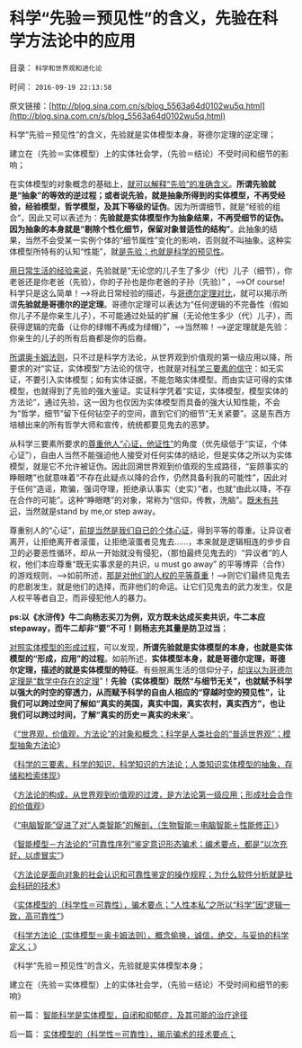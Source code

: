 # 科学“先验＝预见性”的含义，先验在科学方法论中的应用

目录： `科学和世界观和进化论` 

时间： `2016-09-19 22:13:58` 

原文链接：[http://blog.sina.com.cn/s/blog_5563a64d0102wu5q.html](http://blog.sina.com.cn/s/blog_5563a64d0102wu5q.html)

科学“先验＝预见性”的含义，先验就是实体模型本身，哥德尔定理的逆定理；

建立在（先验＝实体模型）上的实体社会学，（先验＝结论）不受时间和细节的影响；

在实体模型的对象概念的基础上，[就可以解释“先验”的准确含义](../../../2013/12/28/不能识别敌人者，不可能自律；.md)。**所谓先验就是“抽象”的等效的逆过程；或者说先验，就是抽象所得到的实体模型，不再受经验，经验模型，哲学模型，及其下等级的证伪**。因为所谓细节，就是“经验的组合”，因此又可以表述为：**先验就是实体模型作为抽象结果，不再受细节的证伪。因为抽象的本身就是“剔除个性化细节，保留对象普适性的结构”**。此抽象的结果，当然不会受某一实例个体的“细节属性”变化的影响，否则就不叫抽象。这种实体模型所特有的认知“性能”，就[是先验；也就是科学的预见性](../../../2013/11/10/理解先验的概念，才能理解科学的世界观和沟通的方法论；.md)。

[用日常生活的经验来说](../../../2013/12/22/所有人都是“先验而后验”的智力模式,先验不是真理的代名词.md)，先验就是“无论您的儿子生了多少（代）儿子（细节），你老爸还是你老爸（先验），你的子孙也是你老爸的子孙（先验）”
，——>Of course! 科学只是这么简单！——>将此日常经验的描述，与[哥德尔定理对比](../../../2009/6/9/正确处理宗教及唯心信仰和科学实证性的关系.md)，就可以揭示所谓**先验就是哥德尔的逆定理**。哥德尔定理可以表达为“任何逻辑的不完备性（假如你儿子不是你亲生儿子），不可能通过处延的扩展（无论他生多少（代）儿子），而获得逻辑的完备（让你的绿帽不再成为绿帽）”，——>当然嘛！——>逆定理就是先验：你亲生的儿子的所有后裔都是你的后裔。

[所谓奥卡姆法则](../../../2010/1/5/存实除虚的奥卡姆剃刀法则.md)，只不过是科学方法论，从世界观到价值观的第一级应用以降，所要求的对“实证，实体模型”方法论的信守，也就是对[科学三要素的信守](../../../2009/12/22/什么是科学？科学实证性和理论和哲学.md)：如无实证，不要引入实体模型；如有实体证据，不能忽略实体模型。而由实证可得的实体模型，也就得到了先验的强大鉴证。实证科学凭着“实证，实体模型，模型实体的方法论”，通过先验，这一因为也仅因为实体模型而具备的强大认知性能，不会为“哲学，细节”留下任何钻空子的空间，直到它们的细节“无关紧要”。这是东西方培植出来的所有哲学大师和宣传，统统都要见鬼去的恶梦。

从科学三要素所要求的[尊重他人“心证，他证性”](../../../2009/5/26/实证采样量和实证关系，“真相”和证据.md)的角度（优先级低于“实证，个体心证”），自由人当然不能强迫他人接受对任何实体的结论，但是实体之所以为实体模型，就是它不允许被证伪。因此回溯世界观到价值观的生成路径，“妄顾事实的睁眼瞎”也就意味着“不存在此疑点以降的合作，仍然具备利我的可能性”，因此对于任何“造谣，欺骗，强词夺理，拒绝承认事实（史实）”者，也就“由此以降，不存在合作的可能”。这种“睁眼瞎”的对象，常称为“信仰，传教，洗脑”。[既未有共识](../../../2010/11/25/什么是实体？无神论是人类沟通合作的前提.md)，当然就是stand
by me,or step away。

尊重别人的“心证”，[前提当然是我们自已的个体心证](../../../2010/6/22/你的实证不是我的实证;实证主义也是理性主义.md)，得到平等的尊重。让异议者离开，让拒绝离开者滚蛋，让拒绝滚蛋者见鬼去……，本来就是逻辑相连的步步自卫的必要恶性循环，却从一开始就没有侵犯，（那怕最终见鬼去的）“异议者”的人权，他们本应尊重“既无实事求是的共识，u
must go away” 的平等博弈（合作）的游戏规则，——>如前所述，[那是对他们的人权的平等尊重](../../../2009/12/14/不要和信念争论.md)！——>则它们最终见鬼去的悲剧发生，就是他们的选择，而非他们的命运。让它们见鬼去的武力发生，仅是人权平等者自卫，而非侵犯他人的暴力。

**ps:以《水浒传》牛二向杨志买刀为例，双方既未达成买卖共识，牛二本应stepaway，而牛二却非“要”不可！则杨志充其量是防卫过当**；

[对照实体模型的形成过程](../../../2016/9/13/智能科学中的“方法论构成”，在智能形成中的第一级应用；.md)，可以发现，**所谓先验就是实体模型的本身，也就是实体模型的“形成，应用”的过程**。如前所述，**实体模型本身，就是哥德尔定理，哥德尔定理，描述的就是实体模型的特征**。有些脱离生活的信仰分子，[却误以为哥德尔定理是“数学中存在的定理](../../../2009/6/9/正确处理宗教及唯心信仰和科学实证性的关系.md)”！**先验（实体模型）既然“与细节无关”，也就赋予科学以强大的时空的穿透力，从而赋予科学的自由人相应的“穿越时空的预见性”，让我们可以跨过空间了解如“真实的美国，真实中国，真实农村，真实西方”，也让我们可以跨过时间，了解“真实的历史＝真实的未来**”。

《[“世界观，价值观，方法论”的对象和概念；科学是人类社会的“普适世界观”；模型抽象方法论](../../../2016/9/11/“世界观，价值观，方法论”的对象和概念；.md)》

《[科学的三要素，科学的知识，科学知识的方法论；人类知识实体模型的抽象，存储和检索体现](../../../2016/9/12/科学，科学的知识，方法论（人类智能）的唯一实现途径.md)》

《[方法论的构成，从世界观到价值观的过渡，是方法论第一级应用；形成社会合作的价值观](../../../2016/9/13/智能科学中的“方法论构成”，在智能形成中的第一级应用；.md)》

《[“电脑智能”促进了对“人类智能”的解剖，（生物智能＝电脑智能＋性能修正）](../../../2016/9/14/“电脑智能”促进了对“人类智能”的解剖和实证认知.md)》

《[智能模型－方法论的“可靠性序列”鉴定意识形态骗术；编术要点，都是“以次充好，以虚冒实”](../../../2016/9/15/智能模型(方法论)“可靠性序列”科学鉴定骗术；.md)》

《[方法论是面向对象的社会认识和可靠性鉴定的操作规程；为什么软件分析就是社会科研的技术](../../../2016/9/16/为什么软件分析就是社会科研的技术？.md)》

《[实体模型的（科学性＝可靠性），骗术要点；“人性本私”之所以“科学”因“逻辑一致，高可靠性”](../../../2016/9/17/实体模型的（科学性＝可靠性），揭示骗术的技术要点；.md)》

《[科学方法论（实体模型＝奥卡姆法则），概念偷换，诚信，绝交，与妥协的科学定义；](../../../2016/9/18/概念偷换，诚信，绝交，与妥协的科学定义；.md)》

《科学“先验＝预见性”的含义，先验就是实体模型本身；

建立在（先验＝实体模型）上的实体社会学，（先验＝结论）不受时间和细节的影响》

前一篇： [智能科学是实体模型，自闭和抑郁症，及其可能的治疗途径](../../../2016/9/20/智能科学是实体模型，自闭和抑郁症，及其可能的治疗途径.md)

后一篇： [实体模型的（科学性＝可靠性），揭示骗术的技术要点；](../../../2016/9/17/实体模型的（科学性＝可靠性），揭示骗术的技术要点；.md)

